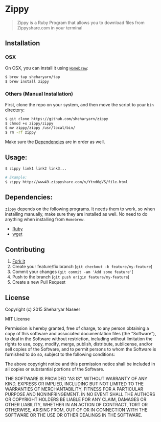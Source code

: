 Zippy
=====

> Zippy is a Ruby Program that allows you to download files from Zippyshare.com in your terminal


## Installation

### OSX

On OSX, you can install it using [`Homebrew`](http://brew.sh):

```bash
$ brew tap sheharyarn/tap
$ brew install zippy
```

### Others (Manual Installation)

First, clone the repo on your system, and then move the script to your `bin` directory:

```bash
$ git clone https://github.com/sheharyarn/zippy
$ chmod +x zippy/zippy
$ mv zippy/zippy /usr/local/bin/
$ rm -rf zippy
```

Make sure the [Dependencies](https://github.com/sheharyarn/zippy#dependencies) are in order as well.

## Usage:

```bash
$ zippy link1 link2 link3...

# Example:
$ zippy http://www49.zippyshare.com/v/Ytnd6gVS/file.html
```

## Dependencies:

`zippy` depends on the following programs. It needs them to work, so when installing manually, make sure
they are installed as well. No need to do anything when installing from `Homebrew`.

 - [Ruby](https://www.ruby-lang.org/)
 - [wget](https://www.gnu.org/software/wget/)


## Contributing

1. [Fork it](https://github.com/sheharyarn/zippy/fork)
2. Create your feature/fix branch (`git checkout -b feature/my-feature`)
3. Commit your changes (`git commit -am 'Add some feature'`)
4. Push to the branch (`git push origin feature/my-feature`)
5. Create a new Pull Request


## License

Copyright (c) 2015 Sheharyar Naseer

MIT License

Permission is hereby granted, free of charge, to any person obtaining
a copy of this software and associated documentation files (the
"Software"), to deal in the Software without restriction, including
without limitation the rights to use, copy, modify, merge, publish,
distribute, sublicense, and/or sell copies of the Software, and to
permit persons to whom the Software is furnished to do so, subject to
the following conditions:

The above copyright notice and this permission notice shall be
included in all copies or substantial portions of the Software.

THE SOFTWARE IS PROVIDED "AS IS", WITHOUT WARRANTY OF ANY KIND,
EXPRESS OR IMPLIED, INCLUDING BUT NOT LIMITED TO THE WARRANTIES OF
MERCHANTABILITY, FITNESS FOR A PARTICULAR PURPOSE AND
NONINFRINGEMENT. IN NO EVENT SHALL THE AUTHORS OR COPYRIGHT HOLDERS BE
LIABLE FOR ANY CLAIM, DAMAGES OR OTHER LIABILITY, WHETHER IN AN ACTION
OF CONTRACT, TORT OR OTHERWISE, ARISING FROM, OUT OF OR IN CONNECTION
WITH THE SOFTWARE OR THE USE OR OTHER DEALINGS IN THE SOFTWARE.


